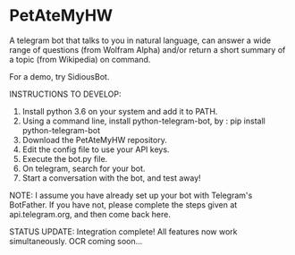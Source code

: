 # PetAteMyHW
A telegram bot that talks to you in natural language, can answer a wide range of questions (from Wolfram Alpha) and/or return a short summary of a topic (from Wikipedia) on command. 

For a demo, try SidiousBot.

INSTRUCTIONS TO DEVELOP:

1. Install python 3.6 on your system and add it to PATH.
2. Using a command line, install python-telegram-bot, by : pip install python-telegram-bot
3. Download the PetAteMyHW repository.
4. Edit the config file to use your API keys.
5. Execute the bot.py file.
6. On telegram, search for your bot.
7. Start a conversation with the bot, and test away!

NOTE:
I assume you have already set up your bot with Telegram's BotFather. If you have not, please complete the steps given at api.telegram.org, and then come back here.


STATUS UPDATE:
Integration complete! All features now work simultaneously. OCR coming soon... 
